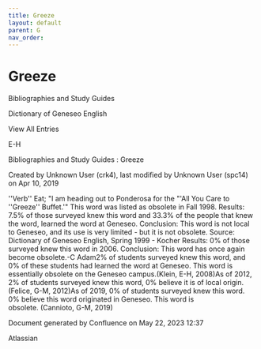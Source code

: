 ```yaml
---
title: Greeze
layout: default
parent: G
nav_order:
---
```


# Greeze

Bibliographies and Study Guides

Dictionary of Geneseo English

View All Entries

E-H

Bibliographies and Study Guides : Greeze

Created by  Unknown User (crk4), last modified by  Unknown User (spc14) on Apr 10, 2019

''Verb'' Eat; &quot;I am heading out to Ponderosa for the &quot;'All You Care to ''Greeze'' Buffet.'&quot; This word was listed as obsolete in Fall 1998. Results: 7.5% of those surveyed knew this word and 33.3% of the people that knew the word, learned the word at Geneseo. Conclusion: This word is not local to Geneseo, and its use is very limited - but it is not obsolete. Source: Dictionary of Geneseo English, Spring 1999 - Kocher Results: 0% of those surveyed knew this word in 2006. Conclusion: This word has once again become obsolete.-C Adam2% of students surveyed knew this word, and 0% of these students had learned the word at Geneseo. This word is essentially obsolete on the Geneseo campus.(Klein, E-H, 2008)As of 2012, 2% of students surveyed knew this word, 0% believe it is of local origin.(Felice, G-M, 2012)As of 2019, 0% of students surveyed knew this word. 0% believe this word originated in Geneseo. This word is obsolete. (Cannioto, G-M, 2019)

Document generated by Confluence on May 22, 2023 12:37

Atlassian
